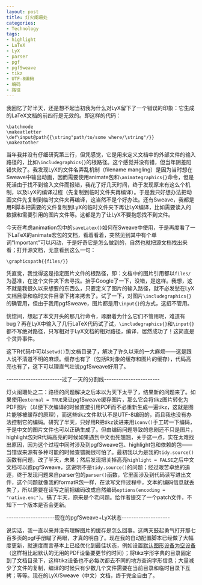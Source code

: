 ```yaml
---
layout: post
title: 灯火阑珊处
categories:
- Technology
tags:
- highlight
- LaTeX
- LyX
- parser
- pgf
- pgfSweave
- tikz
- UTF-8编码
- 编码
- 路径
---
```


我回忆了好半天，还是想不起当初我为什么对LyX留下了一个错误的印象：它生成的LaTeX文档的前四行是无效的。即这样的代码：

    \batchmode
    \makeatletter
    \def\input@path{{\string"path/to/some where/\string"/}}
    \makeatother

当年我并没有仔细研究第三行，但凭感觉，它是用来定义文档中的外部文件的输入路径的，比如`\includegraphics{}`的根路径。这个感觉并没有错，但当年阴差阳错失败了。我发现LyX的文件名弄乱机制（filename mangling）是因为当时想在Sweave中输出动画，因而需要使用animate包和`\animategraphics{}`命令，但是死活由于找不到输入文件而报错，我花了好几天时间，终于发现原来有这么个机制，以及LyX的编译过程（先复制到临时文件夹再编译）。于是我只好想办法把动画文件先复制到临时文件夹再编译，这当然不是个好办法。还有Sweave，我都是用R脚本把需要的文件复制到LyX的临时文件夹下再让LyX编译，比如需要读入的数据和需要引用的图片文件等。这都是为了让LyX不要抱怨找不到文件。

今天在考虑animation包中的`saveLatex()`如何在Sweave中使用，于是再度看了一下LaTeX的animate宏包的文档，看着看着，突然见到其中有个单词“Important”可以闪动，于是好奇它是怎么做到的，自然也就把源文档找出来看；打开源文档，无意看到这么一句：

    \graphicspath{{files/}}

凭直觉，我觉得这是指定图片文件的根路径，即：文档中的图片引用都以`files/`为基准，在这个文件夹下去寻找。抬手Google了一下，没错，是这样。我想，这不就是我很久以来想要的东西么，只要定义了图片的输入路径，就不必发愁在LyX文档目录和临时文件目录下拷来拷去了。试了一下，对图片`\includegraphics{}`的确管用，但由于我用pgfSweave，图片都是用`\input{}`的方式，这招不管用。

恍惚间，想起了本文开头的那几行命令，琢磨着为什么它们不管用呢，难道有bug？再在LyX中输入了几行LaTeX代码试了试，`\includegraphics{}`和`\input{}`都不写绝对路径，只写相对于LyX文档的相对路径，编译，居然成功了！这简直是个灵异事件。

这下R代码中可以`setwd()`到文档目录了，解决了许久以来的一大麻烦——这是跟人说不清道不明的麻烦。缓存也有了（包括R对象的缓存和图片的缓存），代码高亮也有了，这下可以理直气壮说pgfSweave好用了。


-----------------------过了一天的分割线-----------------------


灯火阑珊处之二：路径的问题解决之后本以为天下太平了，结果新的问题来了。如果使用`external = TRUE`来让pgfSweave缓存图片，那么它会将tikz图片转化为PDF图片（以便下次编译的时候直接引用PDF而不必重新生成一遍tikz，这就是图片能够被缓存的原理），而这些tikz文件默认不是UTF-8编码的，而且我也没有办法控制它的编码。研究了半天，只好用R把tikz读进来用`iconv()`手工转一下编码，于是中文的图片文件也可以正确生成了。但由编码问题导致的悲剧还不只是图片，highlight包对R代码高亮的时候如果遇到中文也死翘翘，关于这一点，实在太难找出原因，因为这个过程中同时涉及到pgfSweave包、highlight包和依赖的包——当错误来源有多种可能的时候查错就很可怕了。最初我以为是我的`tidy.source()`函数有问题，改了半天，未果；然后发现把关掉高亮`highlight = FALSE`之后中文文档可以跑pgfSweave，这说明不是`tidy.source()`的问题；经过艰苦卓绝的追逐，终于发现问题来自parser包的`parser()`函数，它里面涉及到代码读写进出文件，这个问题就像我的formatR包一样，在读写文件过程中，文本的编码信息就丢失了，所以需要在读写之前把编码改成自然编码`options(encoding = "native.enc")`。搞了半天，原来是个老问题。给作者提交了一个patch文件，不知下一个版本是否会更新。


--------------------现在的pgfSweave+LyX状态--------------------


说实话，我一直以来并没有理解图片的缓存是怎么回事。这两天鼓起勇气打开那七百多页的pgf手册瞄了两眼，才真的明白了。现在我的自动配置脚本已经做了大幅度更新，就速度而言基本上已经优化到最佳状态，例如设置[默认图形设备为空设备](http://yihui.name/en/2010/12/a-special-graphics-device-in-r-the-null-device/)（这样相比起默认的无用的PDF设备要更节约时间）；将tikz字形字典的目录固定到了文档目录下，这样tikz设备也不必每次都去不同的地方查询字形信息；大量减少了文件的复制，编译的时候只有少数几个文件需要在当前目录和临时目录下互拷；等等。现在的LyX/Sweave（中文）文档，终于完全自由了。
